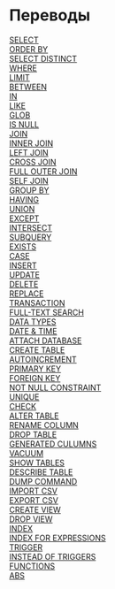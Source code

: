 # Переводы ############################

[SELECT][SELECT]   
[ORDER BY][ORDER]   
[SELECT DISTINCT][DISTINCT]   
[WHERE][WHERE]  
[LIMIT][LIMIT]  
[BETWEEN][BETWEEN]  
[IN][IN]  
[LIKE][LIKE]  
[GLOB][GLOB]  
[IS NULL][IS NULL]  
[JOIN][JOIN]  
[INNER JOIN][INNER JOIN]  
[LEFT JOIN][LEFT JOIN]  
[CROSS JOIN][CROSS JOIN]  
[FULL OUTER JOIN][FULL OUTER JOIN]  
[SELF JOIN][SELF JOIN]  
[GROUP BY][GROUP BY]  
[HAVING][HAVING]  
[UNION][UNION]  
[EXCEPT][EXCEPT]  
[INTERSECT][INTERSECT]  
[SUBQUERY][SUBQUERY]   
[EXISTS][EXISTS]  
[CASE][CASE]  
[INSERT][INSERT]  
[UPDATE][UPDATE]  
[DELETE][DELETE]  
[REPLACE][REPLACE]  
[TRANSACTION][TRANSACTION]  
[FULL-TEXT SEARCH][FULL-TEXT SEARCH]   
[DATA TYPES][DATA TYPES]   
[DATE & TIME][DATE & TIME]   
[ATTACH DATABASE][ATTACH DATABASE]   
[CREATE TABLE][CREATE TABLE]   
[AUTOINCREMENT][AUTOINCREMENT]   
[PRIMARY KEY][PRIMARY KEY]   
[FOREIGN KEY][FOREIGN KEY]   
[NOT NULL CONSTRAINT][NOT NULL CONSTRAINT]   
[UNIQUE][UNIQUE]   
[CHECK][CHECK]   
[ALTER TABLE][ALTER TABLE]   
[RENAME COLUMN][RENAME COLUMN]   
[DROP TABLE][DROP TABLE]   
[GENERATED CULUMNS][GENERATED CULUMNS]   
[VACUUM][VACUUM]   
[SHOW TABLES][SHOW TABLES]   
[DESCRIBE TABLE][DESCRIBE TABLE]   
[DUMP COMMAND][DUMP COMMAND]   
[IMPORT CSV][IMPORT CSV]   
[EXPORT CSV][EXPORT CSV]   
[CREATE VIEW][CREATE VIEW]   
[DROP VIEW][DROP VIEW]   
[INDEX][INDEX]   
[INDEX FOR EXPRESSIONS][INDEX FOR EXPRESSIONS]   
[TRIGGER][TRIGGER]   
[INSTEAD OF TRIGGERS][INSTEAD OF TRIGGERS]   
[FUNCTIONS][FUNCTIONS]   
[ABS][ABS]   

[SELECT]:                 ./01_Select/translate.md
[ORDER]:                  ./02_OrderBy/translate.md
[DISTINCT]:               ./03_SelectDistinct/translate.md
[WHERE]:                  ./04_Where/translate.md
[LIMIT]:                  ./05_Limit/translate.md
[BETWEEN]:                ./06_Between/translate.md
[IN]:                     ./07_In/translate.md
[LIKE]:                   ./08_Like/translate.md
[GLOB]:                   ./09_Glob/translate.md
[IS NULL]:                ./10_IsNull/translate.md
[JOIN]:                   ./11_Join/translate.md
[INNER JOIN]:             ./12_InnerJoin/translate.md
[LEFT JOIN]:              ./13_LeftJoin/translate.md
[CROSS JOIN]:             ./14_CrossJoin/translate.md
[FULL OUTER JOIN]:        ./15_FullOuterJoin/translate.md
[SELF JOIN]:              ./16_SelfJoin/translate.md
[GROUP BY]:               ./17_GroupBy/translate.md
[HAVING]:                 ./18_Having/translate.md
[UNION]:                  ./19_Union/translate.md
[EXCEPT]:                 ./20_Except/translate.md
[INTERSECT]:              ./21_Intersect/translate.md
[SUBQUERY]:               ./22_Subquery/translate.md
[EXISTS]:                 ./23_Exists/translate.md
[CASE]:                   ./24_Case/translate.md
[INSERT]:                 ./25_Insert/translate.md
[UPDATE]:                 ./26_Update/translate.md
[DELETE]:                 ./27_Delete/translate.md
[REPLACE]:                ./28_Replace/translate.md
[TRANSACTION]:            ./29_Transaction/translate.md
[FULL-TEXT SEARCH]:       ./30_FullTextSearch/translate.md
[DATA TYPES]:             ./31_DataTypes/translate.md
[DATE & TIME]:            ./32_DateAndTime/translate.md
[ATTACH DATABASE]:        ./33_AttachDatabase/translate.md
[CREATE TABLE]:           ./34_CreateTable/translate.md
[AUTOINCREMENT]:          ./35_Autoincrement/translate.md
[PRIMARY KEY]:            ./36_PrimaryKey/translate.md
[FOREIGN KEY]:            ./37_ForeignKey/translate.md
[NOT NULL CONSTRAINT]:    ./38_NotNullConstraint/translate.md
[UNIQUE]:                 ./39_UniqueConstraint/translate.md
[CHECK]:                  ./40_CheckConstraint/translate.md
[ALTER TABLE]:            ./41_AlterTable/translate.md
[RENAME COLUMN]:          ./42_RenameColumn/translate.md
[DROP TABLE]:             ./43_DropTable/translate.md
[GENERATED CULUMNS]:      ./44_GeneratedColumns/translate.md
[VACUUM]:                 ./45_Vacuum/translate.md
[SHOW TABLES]:            ./46_ShowTables/translate.md
[DESCRIBE TABLE]:         ./47_DescribeTable/translate.md
[DUMP COMMAND]:           ./48_DumpCommand/translate.md
[IMPORT CSV]:             ./49_ImportCSV/translate.md
[EXPORT CSV]:             ./50_ExportCSV/translate.md
[CREATE VIEW]:            ./51_CreateView/translate.md
[DROP VIEW]:              ./52_DropView/translate.md
[INDEX]:                  ./53_Index/translate.md
[INDEX FOR EXPRESSIONS]:  ./54_IndexForExpressions/translate.md
[TRIGGER]:                ./55_Trigger/translate.md
[INSTEAD OF TRIGGERS]:    ./56_InsteadOfTrigger/translate.md
[FUNCTIONS]:              ./57_Functions/translate.md
[ABS]:                    ./58_ABS/translate.md